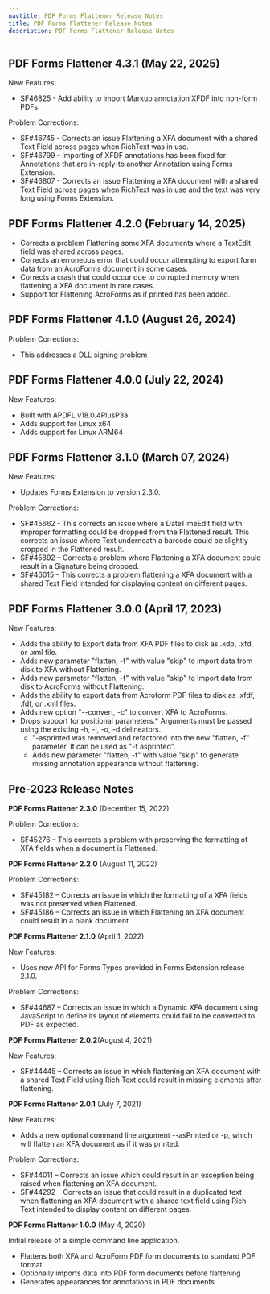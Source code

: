```yaml
---
navtitle: PDF Forms Flattener Release Notes
title: PDF Forms Flattener Release Notes
description: PDF Forms Flattener Release Notes
---
```


## **PDF Forms Flattener 4.3.1** (May 22, 2025)

New Features:

- SF46825 - Add ability to import Markup annotation XFDF into non-form PDFs.

Problem Corrections:

- SF#46745 - Corrects an issue Flattening a XFA document with a shared Text Field across pages when RichText was in use.
- SF#46799 - Importing of XFDF annotations has been fixed for Annotations that are in-reply-to another Annotation using Forms Extension.
- SF#46807 - Corrects an issue Flattening a XFA document with a shared Text Field across pages when RichText was in use and the text was very long using Forms Extension.

## **PDF Forms Flattener 4.2.0** (February 14, 2025)

- Corrects a problem Flattening some XFA documents where a TextEdit field was shared across pages.
- Corrects an erroneous error that could occur attempting to export form data from an AcroForms document in some cases.
- Corrects a crash that could occur due to corrupted memory when flattening a XFA document in rare cases.
- Support for Flattening AcroForms as if printed has been added.

## **PDF Forms Flattener 4.1.0** (August 26, 2024)

Problem Corrections:

- This addresses a DLL signing problem

## **PDF Forms Flattener 4.0.0** (July 22, 2024)

New Features:

- Built with APDFL v18.0.4PlusP3a
- Adds support for Linux x64
- Adds support for Linux ARM64

## **PDF Forms Flattener 3.1.0** (March 07, 2024)

New Features:

- Updates Forms Extension to version 2.3.0.

Problem Corrections:

- SF#45662 - This corrects an issue where a DateTimeEdit field with improper formatting could be dropped from the Flattened result. This corrects an issue where Text underneath a barcode could be slightly cropped in the Flattened result.
- SF#45892 – Corrects a problem where Flattening a XFA document could result in a Signature being dropped.
- SF#46015 – This corrects a problem flattening a XFA document with a shared Text Field intended for displaying content on different pages.

## **PDF Forms Flattener 3.0.0** (April 17, 2023)

New Features:

- Adds the ability to Export data from XFA PDF files to disk as .xdp, .xfd, or .xml file.
- Adds new parameter "flatten, -f" with value "skip" to import data from disk to XFA without Flattening.
- Adds new parameter "flatten, -f" with value "skip" to Import data from disk to AcroForms without Flattening.
- Adds the ability to export data from Acroform PDF files to disk as .xfdf, .fdf, or .xml files.
- Adds new option "--convert, -c" to convert XFA to AcroForms.
- Drops support for positional parameters.\* Arguments must be passed using the existing -h, -i, -o, -d delineators.
  - "-asprinted was removed and refactored into the new "flatten, -f" parameter. It can be used as "-f asprinted".
  - Adds new parameter "flatten, -f" with value "skip" to generate missing annotation appearance without flattening.

## **Pre-2023 Release Notes**

**PDF Forms Flattener 2.3.0** (December 15, 2022)

Problem Corrections:

- SF45276 – This corrects a problem with preserving the formatting of XFA fields when a document is Flattened.

**PDF Forms Flattener 2.2.0** (August 11, 2022)

Problem Corrections:

- SF#45182 – Corrects an issue in which the formatting of a XFA fields was not preserved when Flattened.
- SF#45186 – Corrects an issue in which Flattening an XFA document could result in a blank document.

**PDF Forms Flattener 2.1.0** (April 1, 2022)

New Features:

- Uses new API for Forms Types provided in Forms Extension release 2.1.0.

Problem Corrections:

- SF#44687 – Corrects an issue in which a Dynamic XFA document using JavaScript to define its layout of elements could fail to be converted to PDF as expected.

**PDF Forms Flattener 2.0.2**(August 4, 2021)

New Features:

- SF#44445 – Corrects an issue in which flattening an XFA document with a shared Text Field using Rich Text could result in missing elements after flattening.

**PDF Forms Flattener 2.0.1** (July 7, 2021)

New Features:

- Adds a new optional command line argument --asPrinted or -p, which will flatten an XFA document as if it was printed.

Problem Corrections:

- SF#44011 – Corrects an issue which could result in an exception being raised when flattening an XFA document.
- SF#44292 – Corrects an issue that could result in a duplicated text when flattening an XFA document with a shared text field using Rich Text intended to display content on different pages.

**PDF Forms Flattener 1.0.0** (May 4, 2020)

Initial release of a simple command line application.

- Flattens both XFA and AcroForm PDF form documents to standard PDF format
- Optionally imports data into PDF form documents before flattening
- Generates appearances for annotations in PDF documents
